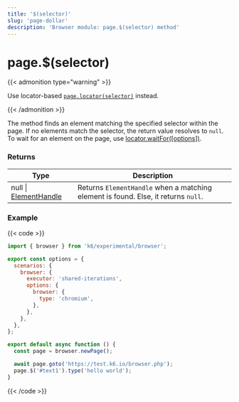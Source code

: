 ```yaml
---
title: '$(selector)'
slug: 'page-dollar'
description: 'Browser module: page.$(selector) method'
---
```


# page.$(selector)

{{< admonition type="warning" >}}

Use locator-based [`page.locator(selector)`](https://grafana.com/docs/k6/<K6_VERSION>/javascript-api/k6-experimental/browser/page/locator/) instead.

{{< /admonition >}}

The method finds an element matching the specified selector within the page. If no elements match the selector, the return value resolves to `null`. To wait for an element on the page, use [locator.waitFor([options])](https://grafana.com/docs/k6/<K6_VERSION>/javascript-api/k6-experimental/browser/locator/waitfor/).

### Returns

| Type                                                                                                                    | Description                                                                        |
| ----------------------------------------------------------------------------------------------------------------------- | ---------------------------------------------------------------------------------- |
| null \| [ElementHandle](https://grafana.com/docs/k6/<K6_VERSION>/javascript-api/k6-experimental/browser/elementhandle/) | Returns `ElementHandle` when a matching element is found. Else, it returns `null`. |

### Example

{{< code >}}

```javascript
import { browser } from 'k6/experimental/browser';

export const options = {
  scenarios: {
    browser: {
      executor: 'shared-iterations',
      options: {
        browser: {
          type: 'chromium',
        },
      },
    },
  },
};

export default async function () {
  const page = browser.newPage();

  await page.goto('https://test.k6.io/browser.php');
  page.$('#text1').type('hello world');
}
```

{{< /code >}}
